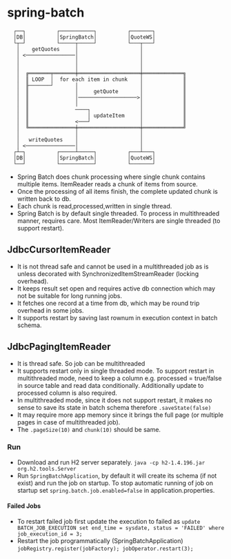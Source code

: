 # spring-batch

      ┌──┐          ┌───────────┐          ┌───────┐          
      │DB│          │SpringBatch│          │QuoteWS│          
      └┬─┘          └─────┬─────┘          └───┬───┘          
       │    getQuotes     │                    │              
       │ <────────────────│                    │              
       │                  │                    │              
       │                  │                    │              
       │  ╔═══════╤═══════╪════════════════════╪═════════════╗
       │  ║ LOOP  │  for each item in chunk    │             ║
       │  ╟───────┘       │                    │             ║
       │  ║               │     getQuote       │             ║
       │  ║               │───────────────────>│             ║
       │  ║               │                    │             ║
       │  ║               ────┐                │             ║
       │  ║                   │ updateItem     │             ║
       │  ║               <───┘                │             ║
       │  ╚═══════════════╪════════════════════╪═════════════╝
       │                  │                    │              
       │   writeQuotes    │                    │              
       │ <────────────────│                    │              
      ┌┴─┐          ┌─────┴─────┐          ┌───┴───┐          
      │DB│          │SpringBatch│          │QuoteWS│          
      └──┘          └───────────┘          └───────┘          
      



* Spring Batch does chunk processing where single chunk contains multiple items. ItemReader reads a chunk of items from source.
* Once the processing of all items finish, the complete updated chunk is written back to db.
* Each chunk is read,processed,written in single thread.
* Spring Batch is by default single threaded. To process in multithreaded manner, requires care.
Most ItemReader/Writers are single threaded (to support restart).

## JdbcCursorItemReader
* It is not thread safe and cannot be used in a multithreaded job as is unless decorated with SynchronizedItemStreamReader (locking overhead).
* It keeps result set open and requires active db connection which may not be suitable for long running jobs.
* It fetches one record at a time from db, which may be round trip overhead in some jobs.
* It supports restart by saving last rownum in execution context in batch schema.

## JdbcPagingItemReader
* It is thread safe. So job can be multithreaded
* It supports restart only in single threaded mode. To support restart in multithreaded mode, need to keep a column e.g. processed = true/false in source table and read data conditionally. Additionally update to processed column is also required.
* In multithreaded mode, since it does not support restart, it makes no sense to save its state in batch schema therefore `.saveState(false)`
* It may require more app memory since it brings the full page (or multiple pages in case of multithreaded job).
* The `.pageSize(10)` and `chunk(10)` should be same.

### Run
* Download and run H2 server separately. `java -cp h2-1.4.196.jar org.h2.tools.Server`
* Run `SpringBatchApplication`, by default it will create its schema (if not exist) and run the job on startup. To stop automatic running of job on startup set `spring.batch.job.enabled=false` in application.properties.
#### Failed Jobs
* To restart failed job first update the execution to failed as 
`update BATCH_JOB_EXECUTION set end_time = sysdate, status = 'FAILED' where job_execution_id = 3;`
* Restart the job programmatically (SpringBatchApplication)
`jobRegistry.register(jobFactory); jobOperator.restart(3);`
 


